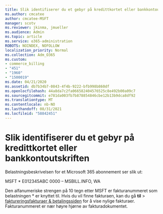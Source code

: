 ```yaml
---
title: Slik identifiserer du et gebyr på kredittkortet eller bankkontoutskriften
ms.author: cmcatee
author: cmcatee-MSFT
manager: scotv
ms.reviewer: jkinma, jmueller
ms.audience: Admin
ms.topic: article
ms.service: o365-administration
ROBOTS: NOINDEX, NOFOLLOW
localization_priority: Normal
ms.collection: Adm_O365
ms.custom:
- commerce_billing
- "451"
- "1960"
- "1500019"
ms.date: 04/21/2020
ms.assetid: db7b34b7-0843-4f4b-9222-bfb998b860df
ms.openlocfilehash: 44a8da7c2fa066582404576525c8e492b00a09c7
ms.sourcegitcommit: e781da003fb7b878854846cbe12b13b9dca8df92
ms.translationtype: MT
ms.contentlocale: nb-NO
ms.lasthandoff: 08/31/2021
ms.locfileid: "58842451"
---
```

# <a name="how-to-identify-a-charge-on-your-credit-card-or-bank-statement"></a>Slik identifiserer du et gebyr på kredittkortet eller bankkontoutskriften

Belastningsbeskrivelsen for et Microsoft 365 abonnement ser slik ut:
  
MSFT \* E012345ABC 0000 – MSBILL.INFO, WA
  
Den alfanumeriske strengen på 10 tegn etter MSFT er fakturanummeret som belastningen \* er knyttet til. Hvis du vil finne fakturaen, kan du gå **til** \> [faktureringsfakturaer & betalingssiden](https://go.microsoft.com/fwlink/p/?linkid=848039) for å vise nylige fakturaer. Fakturanummeret er nær høyre hjørne av fakturadokumentet.